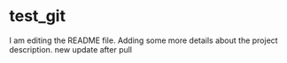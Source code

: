 # test_git
I am editing the README file. Adding some more details about the project description.
new update after pull
